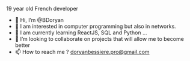19 year old French developer

- 👋 Hi, I’m @BDoryan
- 👀 I am interested in computer programming but also in networks.
- 🌱 I am currently learning ReactJS, SQL and Python ...
- 💞️ I’m looking to collaborate on projects that will allow me to become better
- 📫 How to reach me ? doryanbessiere.pro@gmail.com
